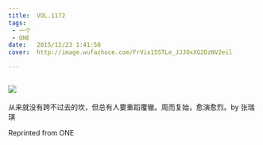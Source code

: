 ```yaml
---
title:	VOL.1172
tags:
 - 一个
 - ONE
date:	2015/12/23 1:41:58
cover:	http://image.wufazhuce.com/FrVix15STLe_JJJOxXG2DzNV2eil

---
```

![](http://image.wufazhuce.com/FrVix15STLe_JJJOxXG2DzNV2eil)
---

从来就没有跨不过去的坎，但总有人要重蹈覆辙。周而复始，愈演愈烈。by 张瑞琪
 
Reprinted from ONE
